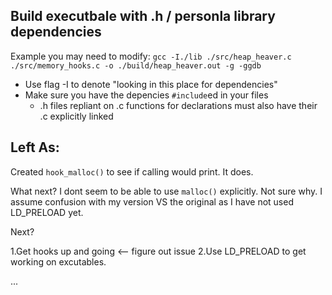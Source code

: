 

## Build executbale with .h / personla library dependencies

Example you may need to modify:
`gcc -I./lib ./src/heap_heaver.c ./src/memory_hooks.c -o ./build/heap_heaver.out -g -ggdb`
- Use flag -I to denote "looking in this place for dependencies"
- Make sure you have the depencies `#include`ed in your files
    - .h files repliant on .c functions for declarations must also have their .c explicitly linked






## Left As:
Created `hook_malloc()` to see if calling would print. It does. 

What next? I dont seem to be able to use `malloc()` explicitly. Not sure why. I assume confusion with my version VS the original as I have not used LD_PRELOAD yet. 


Next? 

1.Get hooks up and going <-- figure out issue
2.Use LD_PRELOAD to get working on excutables.

... 
 